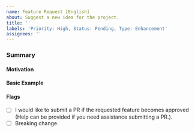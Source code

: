 ```yaml
---
name: Feature Request [English]
about: Suggest a new idea for the project.
title: ''
labels: 'Priority: High, Status: Pending, Type: Enhancement'
assignees: ''
---
```


### Summary

<!-- Brief explanation of the feature. -->

#### Motivation

<!-- Why are we doing this? What use cases does it support? What is the expected outcome? -->

#### Basic Example

<!-- If the proposal involves a new or changed API, include a basic code example. Omit this section if it's not applicable. -->

#### Flags

- [ ] I would like to submit a PR if the requested feature becomes approved (Help can be provided if you need assistance submitting a PR.).
- [ ] Breaking change.
